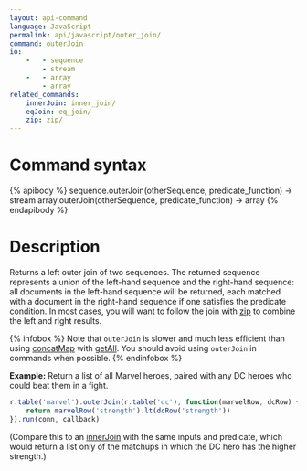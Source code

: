 ```yaml
---
layout: api-command
language: JavaScript
permalink: api/javascript/outer_join/
command: outerJoin
io:
    -   - sequence
        - stream
    -   - array
        - array
related_commands:
    innerJoin: inner_join/
    eqJoin: eq_join/
    zip: zip/
---
```


# Command syntax #

{% apibody %}
sequence.outerJoin(otherSequence, predicate_function) &rarr; stream
array.outerJoin(otherSequence, predicate_function) &rarr; array
{% endapibody %}

# Description #

Returns a left outer join of two sequences. The returned sequence represents a union of the left-hand sequence and the right-hand sequence: all documents in the left-hand sequence will be returned, each matched with a document in the right-hand sequence if one satisfies the predicate condition. In most cases, you will want to follow the join with [zip](/api/javascript/zip) to combine the left and right results.


{% infobox %}
Note that `outerJoin` is slower and much less efficient than using [concatMap](/api/javascript/concat_map/) with [getAll](/api/javascript/get_all). You should avoid using `outerJoin` in commands when possible.
{% endinfobox %}

__Example:__ Return a list of all Marvel heroes, paired with any DC heroes who could beat them in a fight.

```javascript
r.table('marvel').outerJoin(r.table('dc'), function(marvelRow, dcRow) {
    return marvelRow('strength').lt(dcRow('strength'))
}).run(conn, callback)
```

(Compare this to an [innerJoin](/api/javascript/inner_join) with the same inputs and predicate, which would return a list only of the matchups in which the DC hero has the higher strength.)